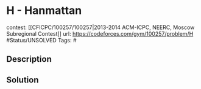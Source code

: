 # H - Hanmattan

contest: [[CFICPC/100257/100257|2013-2014 ACM-ICPC, NEERC, Moscow Subregional Contest]]
url: https://codeforces.com/gym/100257/problem/H
#Status/UNSOLVED
Tags: #

## Description

## Solution

